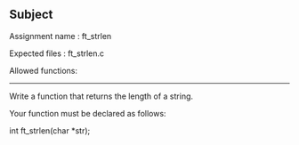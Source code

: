 ## Subject

Assignment name  : ft_strlen

Expected files   : ft_strlen.c

Allowed functions:

--------------------------------------------------------------------------------

Write a function that returns the length of a string.

Your function must be declared as follows:

int	ft_strlen(char *str);
